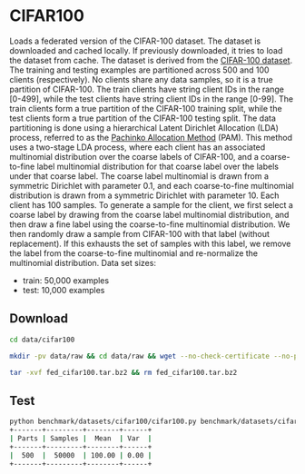 # CIFAR100

Loads a federated version of the CIFAR-100 dataset.
The dataset is downloaded and cached locally. If previously downloaded, it
tries to load the dataset from cache.
The dataset is derived from the [CIFAR-100 dataset](https://www.cs.toronto.edu/~kriz/cifar.html).
The training and testing examples are partitioned across 500 and 100 clients (respectively).
No clients share any data samples, so it is a true partition of CIFAR-100.
The train clients have string client IDs in the range [0-499], while the test
clients have string client IDs in the range [0-99]. The train clients form a
true partition of the CIFAR-100 training split, while the test clients form a
true partition of the CIFAR-100 testing split.
The data partitioning is done using a hierarchical Latent Dirichlet Allocation
(LDA) process, referred to as the [Pachinko Allocation Method](https://people.cs.umass.edu/~mccallum/papers/pam-icml06.pdf) (PAM).
This method uses a two-stage LDA process, where each client has an associated
multinomial distribution over the coarse labels of CIFAR-100, and a
coarse-to-fine label multinomial distribution for that coarse label over the
labels under that coarse label. The coarse label multinomial is drawn from a
symmetric Dirichlet with parameter 0.1, and each coarse-to-fine multinomial
distribution is drawn from a symmetric Dirichlet with parameter 10. Each
client has 100 samples. To generate a sample for the client, we first select
a coarse label by drawing from the coarse label multinomial distribution, and
then draw a fine label using the coarse-to-fine multinomial distribution. We
then randomly draw a sample from CIFAR-100 with that label (without
replacement). If this exhausts the set of samples with this label, we
remove the label from the coarse-to-fine multinomial and re-normalize the
multinomial distribution.
Data set sizes:

- train: 50,000 examples
- test: 10,000 examples

## Download

```bash
cd data/cifar100

mkdir -pv data/raw && cd data/raw && wget --no-check-certificate --no-proxy https://fedml.s3-us-west-1.amazonaws.com/fed_cifar100.tar.bz2

tar -xvf fed_cifar100.tar.bz2 && rm fed_cifar100.tar.bz2
```

## Test

```bash
python benchmark/datasets/cifar100/cifar100.py benchmark/datasets/cifar100/data
+-------+---------+--------+------+
| Parts | Samples |  Mean  | Var  |
+-------+---------+--------+------+
|  500  |  50000  | 100.00 | 0.00 |
+-------+---------+--------+------+
```